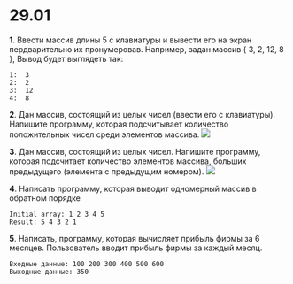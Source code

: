 # 29.01

**1**. Ввести массив длины 5 с клавиатуры и вывести его на экран пердварительно их пронумеровав. Например, задан массив { 3, 2, 12, 8 }, Вывод будет выглядеть так:

```
1:  3
2:  2
3:  12
4:  8
```

**2**. Дан массив, состоящий из целых чисел (ввести его с клавиатуры). Напишите программу, которая подсчитывает количество положительных чисел среди элементов массива.
![](https://i.ibb.co/0y9WbD5H/image.png)

**3**. Дан массив, состоящий из целых чисел. Напишите программу, которая подсчитает количество элементов массива, больших предыдущего (элемента с предыдущим номером).
![](https://i.ibb.co/8LMJckHp/image.png)

**4**. Написать программу, которая выводит одномерный массив в обратном порядке

```
Initial array: 1 2 3 4 5
Result: 5 4 3 2 1
```

**5**. Написать, программу, которая вычисляет прибыль фирмы за 6 месяцев. Пользователь вводит прибыль
фирмы за каждый месяц.

```
Входные данные: 100 200 300 400 500 600
Выходные данные: 350
```
